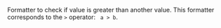 Formatter to check if value is greater than another value.
This formatter corresponds to the `>` operator: ` a > b`.

<rv-example-tabs class="pt-3" handle="bs4-icon">
<template type="single-html-file">
<div rv-if="21 | gt 20">Show me!</div>
<div rv-if="10 | gt 20">Show me not!</div>
</template>
</rv-example-tabs>